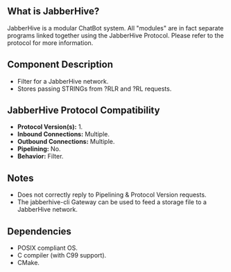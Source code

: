 ## What is JabberHive?
JabberHive is a modular ChatBot system. All "modules" are in fact separate
programs linked together using the JabberHive Protocol. Please refer to the
protocol for more information.

## Component Description
* Filter for a JabberHive network.
* Stores passing STRINGs from ?RLR and ?RL requests.

## JabberHive Protocol Compatibility
* **Protocol Version(s):** 1.
* **Inbound Connections:** Multiple.
* **Outbound Connections:** Multiple.
* **Pipelining:** No.
* **Behavior:** Filter.

## Notes
* Does not correctly reply to Pipelining & Protocol Version requests.
* The jabberhive-cli Gateway can be used to feed a storage file to a JabberHive
network.

## Dependencies
- POSIX compliant OS.
- C compiler (with C99 support).
- CMake.
